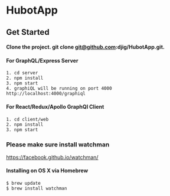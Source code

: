 # HubotApp
 
## Get Started

#### Clone the project. git clone git@github.com:djig/HubotApp.git.

#### For GraphQL/Express Server 

    1. cd server
    2. npm install
    3. npm start
    4. graphiQL will be running on port 4000 http://localhost:4000/graphiql


#### For React/Redux/Apollo GraphQl Client

    1. cd client/web
    2. npm install
    3. npm start


### Please make sure install watchman
https://facebook.github.io/watchman/
#### Installing on OS X via Homebrew
    $ brew update
    $ brew install watchman

        

